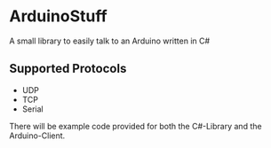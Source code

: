 # ArduinoStuff
A small library to easily talk to an Arduino written in C#

## Supported Protocols
- UDP
- TCP
- Serial

There will be example code provided for both the C#-Library and the Arduino-Client. 
